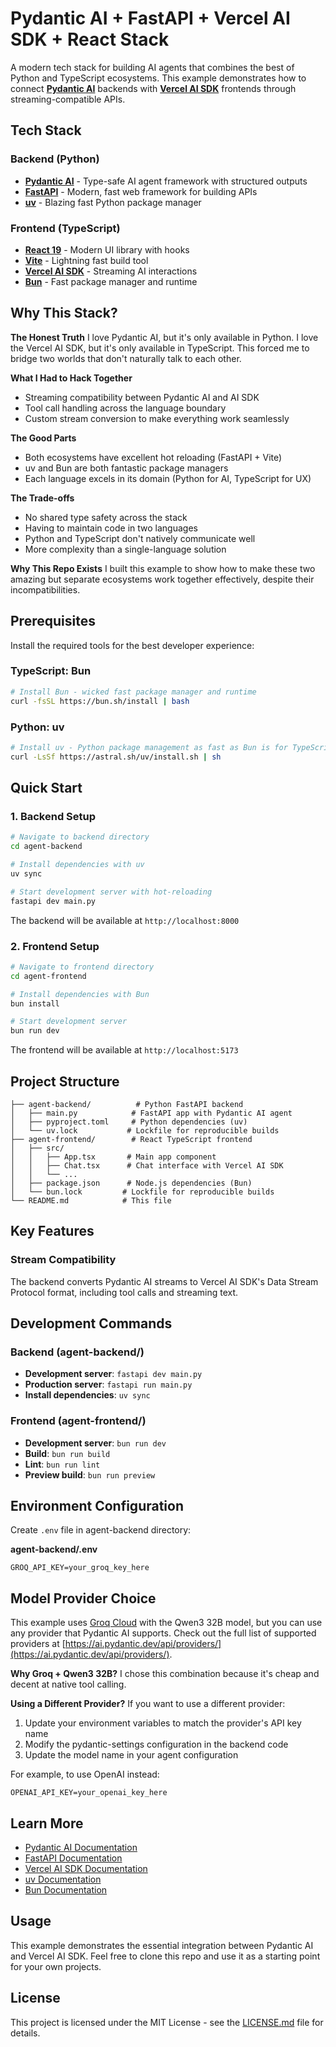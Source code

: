# Pydantic AI + FastAPI + Vercel AI SDK + React Stack

A modern tech stack for building AI agents that combines the best of Python and TypeScript ecosystems. This example demonstrates how to connect **[Pydantic AI](https://ai.pydantic.dev/)** backends with **[Vercel AI SDK](https://ai-sdk.dev/docs/introduction)** frontends through streaming-compatible APIs.

## Tech Stack

### Backend (Python)
- **[Pydantic AI](https://ai.pydantic.dev/)** - Type-safe AI agent framework with structured outputs
- **[FastAPI](https://fastapi.tiangolo.com/)** - Modern, fast web framework for building APIs
- **[uv](https://docs.astral.sh/uv/)** - Blazing fast Python package manager

### Frontend (TypeScript)
- **[React 19](https://react.dev/)** - Modern UI library with hooks
- **[Vite](https://vite.dev/)** - Lightning fast build tool
- **[Vercel AI SDK](https://ai-sdk.dev/docs/introduction)** - Streaming AI interactions
- **[Bun](https://bun.sh/)** - Fast package manager and runtime

## Why This Stack?

**The Honest Truth**
I love Pydantic AI, but it's only available in Python. I love the Vercel AI SDK, but it's only available in TypeScript. This forced me to bridge two worlds that don't naturally talk to each other.

**What I Had to Hack Together**
- Streaming compatibility between Pydantic AI and AI SDK
- Tool call handling across the language boundary
- Custom stream conversion to make everything work seamlessly

**The Good Parts**
- Both ecosystems have excellent hot reloading (FastAPI + Vite)
- uv and Bun are both fantastic package managers
- Each language excels in its domain (Python for AI, TypeScript for UX)

**The Trade-offs**
- No shared type safety across the stack
- Having to maintain code in two languages
- Python and TypeScript don't natively communicate well
- More complexity than a single-language solution

**Why This Repo Exists**
I built this example to show how to make these two amazing but separate ecosystems work together effectively, despite their incompatibilities.

## Prerequisites

Install the required tools for the best developer experience:


### TypeScript: Bun
```bash
# Install Bun - wicked fast package manager and runtime
curl -fsSL https://bun.sh/install | bash
```

### Python: uv
```bash
# Install uv - Python package management as fast as Bun is for TypeScript
curl -LsSf https://astral.sh/uv/install.sh | sh
```

## Quick Start

### 1. Backend Setup

```bash
# Navigate to backend directory
cd agent-backend

# Install dependencies with uv
uv sync

# Start development server with hot-reloading
fastapi dev main.py
```

The backend will be available at `http://localhost:8000`

### 2. Frontend Setup

```bash
# Navigate to frontend directory
cd agent-frontend

# Install dependencies with Bun
bun install

# Start development server
bun run dev
```

The frontend will be available at `http://localhost:5173`

## Project Structure

```
├── agent-backend/          # Python FastAPI backend
│   ├── main.py            # FastAPI app with Pydantic AI agent
│   ├── pyproject.toml     # Python dependencies (uv)
│   └── uv.lock           # Lockfile for reproducible builds
├── agent-frontend/        # React TypeScript frontend
│   ├── src/
│   │   ├── App.tsx       # Main app component
│   │   ├── Chat.tsx      # Chat interface with Vercel AI SDK
│   │   └── ...
│   ├── package.json      # Node.js dependencies (Bun)
│   └── bun.lock         # Lockfile for reproducible builds
└── README.md            # This file
```

## Key Features

### Stream Compatibility
The backend converts Pydantic AI streams to Vercel AI SDK's Data Stream Protocol format, including tool calls and streaming text.

## Development Commands

### Backend (agent-backend/)
- **Development server**: `fastapi dev main.py`
- **Production server**: `fastapi run main.py`
- **Install dependencies**: `uv sync`

### Frontend (agent-frontend/)
- **Development server**: `bun run dev`
- **Build**: `bun run build`
- **Lint**: `bun run lint`
- **Preview build**: `bun run preview`

## Environment Configuration

Create `.env` file in agent-backend directory:

**agent-backend/.env**
```env
GROQ_API_KEY=your_groq_key_here
```

## Model Provider Choice

This example uses [Groq Cloud](https://groq.com/) with the Qwen3 32B model, but you can use any provider that Pydantic AI supports. Check out the full list of supported providers at [https://ai.pydantic.dev/api/providers/](https://ai.pydantic.dev/api/providers/).

**Why Groq + Qwen3 32B?**
I chose this combination because it's cheap and decent at native tool calling.

**Using a Different Provider?**
If you want to use a different provider:
1. Update your environment variables to match the provider's API key name
2. Modify the pydantic-settings configuration in the backend code
3. Update the model name in your agent configuration

For example, to use OpenAI instead:
```env
OPENAI_API_KEY=your_openai_key_here
```

## Learn More

- [Pydantic AI Documentation](https://ai.pydantic.dev/)
- [FastAPI Documentation](https://fastapi.tiangolo.com/)
- [Vercel AI SDK Documentation](https://ai-sdk.dev/docs/introduction)
- [uv Documentation](https://docs.astral.sh/uv/)
- [Bun Documentation](https://bun.sh/docs)

## Usage

This example demonstrates the essential integration between Pydantic AI and Vercel AI SDK. Feel free to clone this repo and use it as a starting point for your own projects.

## License

This project is licensed under the MIT License - see the [LICENSE.md](LICENSE.md) file for details.
